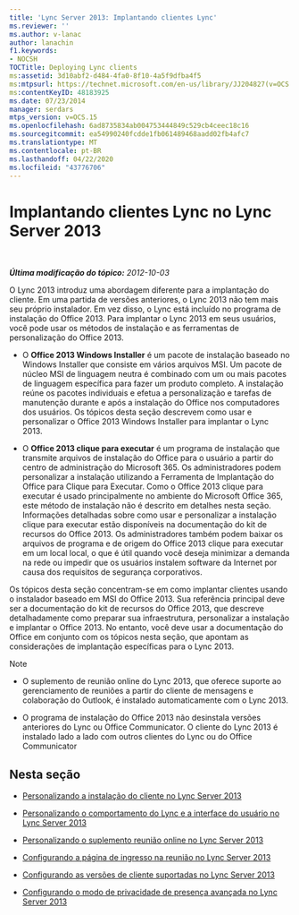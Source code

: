 ```yaml
---
title: 'Lync Server 2013: Implantando clientes Lync'
ms.reviewer: ''
ms.author: v-lanac
author: lanachin
f1.keywords:
- NOCSH
TOCTitle: Deploying Lync clients
ms:assetid: 3d10abf2-d484-4fa0-8f10-4a5f9dfba4f5
ms:mtpsurl: https://technet.microsoft.com/en-us/library/JJ204827(v=OCS.15)
ms:contentKeyID: 48183925
ms.date: 07/23/2014
manager: serdars
mtps_version: v=OCS.15
ms.openlocfilehash: 6ad8735834ab004753444849c529cb4ceec18c16
ms.sourcegitcommit: ea54990240fcdde1fb061489468aadd02fb4afc7
ms.translationtype: MT
ms.contentlocale: pt-BR
ms.lasthandoff: 04/22/2020
ms.locfileid: "43776706"
---
```

<div data-xmlns="http://www.w3.org/1999/xhtml">

<div class="topic" data-xmlns="http://www.w3.org/1999/xhtml" data-msxsl="urn:schemas-microsoft-com:xslt" data-cs="https://msdn.microsoft.com/">

<div data-asp="https://msdn2.microsoft.com/asp">

# <a name="deploying-lync-clients-in-lync-server-2013"></a>Implantando clientes Lync no Lync Server 2013

</div>

<div id="mainSection">

<div id="mainBody">

<span> </span>

_**Última modificação do tópico:** 2012-10-03_

O Lync 2013 introduz uma abordagem diferente para a implantação do cliente. Em uma partida de versões anteriores, o Lync 2013 não tem mais seu próprio instalador. Em vez disso, o Lync está incluído no programa de instalação do Office 2013. Para implantar o Lync 2013 em seus usuários, você pode usar os métodos de instalação e as ferramentas de personalização do Office 2013.

  - O **Office 2013 Windows Installer** é um pacote de instalação baseado no Windows Installer que consiste em vários arquivos MSI. Um pacote de núcleo MSI de linguagem neutra é combinado com um ou mais pacotes de linguagem específica para fazer um produto completo. A instalação reúne os pacotes individuais e efetua a personalização e tarefas de manutenção durante e após a instalação do Office nos computadores dos usuários. Os tópicos desta seção descrevem como usar e personalizar o Office 2013 Windows Installer para implantar o Lync 2013.

  - O **Office 2013 clique para executar** é um programa de instalação que transmite arquivos de instalação do Office para o usuário a partir do centro de administração do Microsoft 365. Os administradores podem personalizar a instalação utilizando a Ferramenta de Implantação do Office para Clique para Executar. Como o Office 2013 clique para executar é usado principalmente no ambiente do Microsoft Office 365, este método de instalação não é descrito em detalhes nesta seção. Informações detalhadas sobre como usar e personalizar a instalação clique para executar estão disponíveis na documentação do kit de recursos do Office 2013. Os administradores também podem baixar os arquivos de programa e de origem do Office 2013 clique para executar em um local local, o que é útil quando você deseja minimizar a demanda na rede ou impedir que os usuários instalem software da Internet por causa dos requisitos de segurança corporativos.

Os tópicos desta seção concentram-se em como implantar clientes usando o instalador baseado em MSI do Office 2013. Sua referência principal deve ser a documentação do kit de recursos do Office 2013, que descreve detalhadamente como preparar sua infraestrutura, personalizar a instalação e implantar o Office 2013. No entanto, você deve usar a documentação do Office em conjunto com os tópicos nesta seção, que apontam as considerações de implantação específicas para o Lync 2013.

<div>


> [!NOTE]  
> <UL>
> <LI>
> <P>O suplemento de reunião online do Lync 2013, que oferece suporte ao gerenciamento de reuniões a partir do cliente de mensagens e colaboração do Outlook, é instalado automaticamente com o Lync 2013.</P>
> <LI>
> <P>O programa de instalação do Office 2013 não desinstala versões anteriores do Lync ou Office Communicator. O cliente do Lync 2013 é instalado lado a lado com outros clientes do Lync ou do Office Communicator</P></LI></UL>



</div>

<div>

## <a name="in-this-section"></a>Nesta seção

  - [Personalizando a instalação do cliente no Lync Server 2013](lync-server-2013-customizing-client-installation.md)

  - [Personalizando o comportamento do Lync e a interface do usuário no Lync Server 2013](lync-server-2013-customizing-lync-behavior-and-the-user-interface.md)

  - [Personalizando o suplemento reunião online no Lync Server 2013](lync-server-2013-customizing-the-online-meeting-add-in.md)

  - [Configurando a página de ingresso na reunião no Lync Server 2013](lync-server-2013-configuring-the-meeting-join-page.md)

  - [Configurando as versões de cliente suportadas no Lync Server 2013](lync-server-2013-configuring-supported-client-versions.md)

  - [Configurando o modo de privacidade de presença avançada no Lync Server 2013](lync-server-2013-configuring-enhanced-presence-privacy-mode.md)

</div>

</div>

<span> </span>

</div>

</div>

</div>


